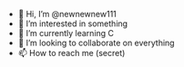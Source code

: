 - 👋 Hi, I’m @newnewnew111
- 👀 I’m interested in something
- 🌱 I’m currently learning C
- 💞️ I’m looking to collaborate on everything
- 📫 How to reach me (secret)


<!---
newnewnew111/newnewnew111 is a ✨ special ✨ repository because its `README.md` (this file) appears on your GitHub profile.
You can click the Preview link to take a look at your changes.
--->
